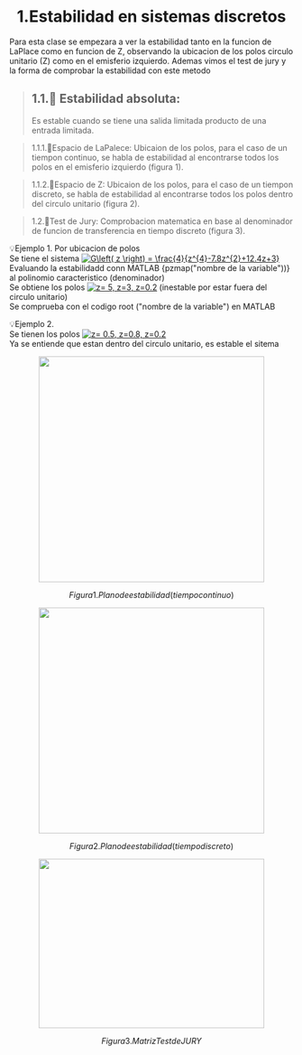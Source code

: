 # <center> 1.Estabilidad en sistemas discretos </center>

Para esta clase se empezara a ver la estabilidad tanto en la funcion de LaPlace como en funcion de Z, observando la ubicacion de los polos circulo unitario (Z) como en el emisferio izquierdo.
Ademas vimos el test de jury y la forma de comprobar la estabilidad con este metodo

> ## 1.1.🔑 Estabilidad absoluta:
> Es estable cuando se tiene una salida limitada producto de una entrada limitada.

>1.1.1.🔑Espacio de LaPalece: Ubicaion de los polos, para el caso de un tiempon continuo, se habla de estabilidad al encontrarse todos los polos en el emisferio izquierdo (figura 1).

>1.1.2.🔑Espacio de Z: Ubicaion de los polos, para el caso de un tiempon discreto, se habla de estabilidad al encontrarse todos los polos dentro del circulo unitario (figura 2).

>1.2.🔑Test de Jury: Comprobacion matematica en base al denominador de funcion de transferencia en tiempo discreto (figura 3).

💡Ejemplo 1. Por ubicacion de polos\
Se tiene el sistema <a href="http://www.alciro.org/tools/matematicas/editor-ecuaciones.jsp?eq=G\left( z \right) =  \frac{4}{z^{4}-7.8z^{2}+12.4z+3}"><img src="http://www.alciro.org/cgi/tex.cgi?G\left( z \right) =  \frac{4}{z^{4}-7.8z^{2}+12.4z+3}" title="G\left( z \right) =  \frac{4}{z^{4}-7.8z^{2}+12.4z+3}" border="0" /></a>\
Evaluando la estabilidadd conn MATLAB {pzmap("nombre de la variable"))} al polinomio caracteristico (denominador)\
Se obtiene los polos <a href="http://www.alciro.org/tools/matematicas/editor-ecuaciones.jsp?eq=z= 5, z=3, z=0.2"><img src="http://www.alciro.org/cgi/tex.cgi?z= 5, z=3, z=0.2" title="z= 5, z=3, z=0.2" border="0" /></a> (inestable por estar fuera del circulo unitario)\
Se comprueba con el codigo root ("nombre de la variable") en MATLAB

💡Ejemplo 2.\
Se tienen los polos <a href="http://www.alciro.org/tools/matematicas/editor-ecuaciones.jsp?eq=z= 0.5, z=0.8, z=0.2"><img src="http://www.alciro.org/cgi/tex.cgi?z= 0.5, z=0.8, z=0.2" title="z= 0.5, z=0.8, z=0.2" border="0" /></a> \
Ya se entiende que estan dentro del circulo unitario, es estable el sitema

<p align="center">
<img src="https://github.com/user-attachments/assets/82230ecf-2b59-4650-96b3-fb1a859ed5e7" width="400" height="400">
 </p>

$$Figura 1. Plano de estabilidad(tiempo continuo)$$

<p align="center">
<img src="https://github.com/user-attachments/assets/8e2e79d0-eeac-4ff6-863d-02ffe018c3aa" width="400" height="400">
 </p>

$$Figura 2. Plano de estabilidad(tiempo discreto)$$

<p align="center">
<img src="https://github.com/user-attachments/assets/57eb6c8a-21b6-4be3-878e-8580416e5c2b" width="400" height="300">
 </p>

$$Figura 3. Matriz Test de JURY$$


